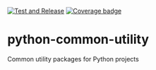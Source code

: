 
[![Test and Release](https://github.com/EffectiveRange/python-common-utility/actions/workflows/test_and_release.yml/badge.svg)](https://github.com/EffectiveRange/python-common-utility/actions/workflows/test_and_release.yml)
[![Coverage badge](https://img.shields.io/endpoint?url=https://raw.githubusercontent.com/EffectiveRange/python-common-utility/python-coverage-comment-action-data/endpoint.json)](https://htmlpreview.github.io/?https://github.com/EffectiveRange/python-common-utility/blob/python-coverage-comment-action-data/htmlcov/index.html)

# python-common-utility
Common utility packages for Python projects
